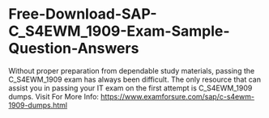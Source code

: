 # Free-Download-SAP-C_S4EWM_1909-Exam-Sample-Question-Answers
Without proper preparation from dependable study materials, passing the C_S4EWM_1909 exam has always been difficult. The only resource that can assist you in passing your IT exam on the first attempt is C_S4EWM_1909 dumps.   Visit For More Info: https://www.examforsure.com/sap/c-s4ewm-1909-dumps.html
